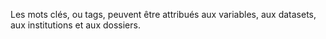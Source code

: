 Les mots clés, ou tags, peuvent être attribués aux variables, aux datasets, aux institutions et aux dossiers.